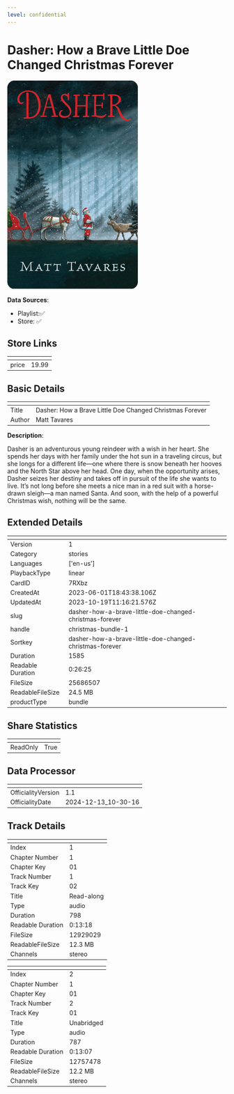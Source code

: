 ```yaml
---
level: confidential
---
```

# Dasher: How a Brave Little Doe Changed Christmas Forever

![card_[7RXbz].png](../../img/cards/card_[7RXbz].png)

**Data Sources**: 

- Playlist:✅
- Store: ✅


## Store Links

| <!-- --> | <!-- --> |
| - | - |
| price | 19.99 |


## Basic Details

| <!-- --> | <!-- --> |
| - | - |
| Title | Dasher: How a Brave Little Doe Changed Christmas Forever |
| Author | Matt Tavares |

**Description**:

Dasher is an adventurous young reindeer with a wish in her heart. She spends her days with her family under the hot sun in a traveling circus, but she longs for a different life—one where there is snow beneath her hooves and the North Star above her head. One day, when the opportunity arises, Dasher seizes her destiny and takes off in pursuit of the life she wants to live. It’s not long before she meets a nice man in a red suit with a horse-drawn sleigh—a man named Santa. And soon, with the help of a powerful Christmas wish, nothing will be the same.


## Extended Details

| <!-- --> | <!-- --> |
| - | - |
| Version | 1 |
| Category | stories |
| Languages | ['en-us'] |
| PlaybackType | linear |
| CardID | 7RXbz |
| CreatedAt | 2023-06-01T18:43:38.106Z |
| UpdatedAt | 2023-10-19T11:16:21.576Z |
| slug | dasher-how-a-brave-little-doe-changed-christmas-forever |
| handle | christmas-bundle-1 |
| Sortkey | dasher-how-a-brave-little-doe-changed-christmas-forever |
| Duration | 1585 |
| Readable Duration | 0:26:25 |
| FileSize | 25686507 |
| ReadableFileSize | 24.5 MB |
| productType | bundle |


## Share Statistics

| <!-- --> | <!-- --> |
| - | - |
| ReadOnly | True |


## Data Processor

| <!-- --> | <!-- --> |
| - | - |
| OfficialityVersion | 1.1
| OfficialityDate | 2024-12-13_10-30-16


## Track Details

| <!-- --> | <!-- --> |
| - | - |
| Index | 1 |
| Chapter Number | 1 |
| Chapter Key | 01 |
| Track Number | 1 |
| Track Key | 02 |
| Title | Read-along |
| Type | audio |
| Duration | 798 |
| Readable Duration | 0:13:18 |
| FileSize | 12929029 |
| ReadableFileSize | 12.3 MB |
| Channels | stereo |

| <!-- --> | <!-- --> |
| - | - |
| Index | 2 |
| Chapter Number | 1 |
| Chapter Key | 01 |
| Track Number | 2 |
| Track Key | 01 |
| Title | Unabridged |
| Type | audio |
| Duration | 787 |
| Readable Duration | 0:13:07 |
| FileSize | 12757478 |
| ReadableFileSize | 12.2 MB |
| Channels | stereo |

